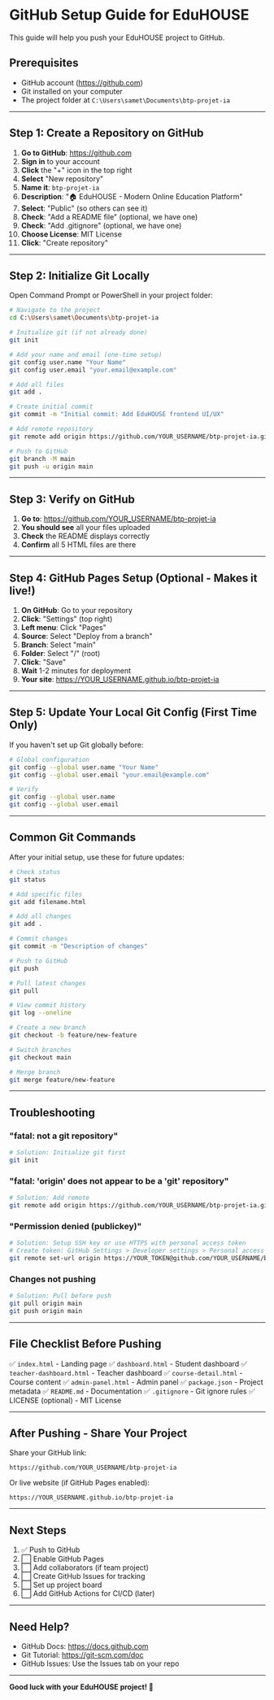 # GitHub Setup Guide for EduHOUSE

This guide will help you push your EduHOUSE project to GitHub.

## Prerequisites

- GitHub account (https://github.com)
- Git installed on your computer
- The project folder at `C:\Users\samet\Documents\btp-projet-ia`

---

## Step 1: Create a Repository on GitHub

1. **Go to GitHub**: https://github.com
2. **Sign in** to your account
3. **Click** the "+" icon in the top right
4. **Select** "New repository"
5. **Name it**: `btp-projet-ia`
6. **Description**: "🏠 EduHOUSE - Modern Online Education Platform"
7. **Select**: "Public" (so others can see it)
8. **Check**: "Add a README file" (optional, we have one)
9. **Check**: "Add .gitignore" (optional, we have one)
10. **Choose License**: MIT License
11. **Click**: "Create repository"

---

## Step 2: Initialize Git Locally

Open Command Prompt or PowerShell in your project folder:

```bash
# Navigate to the project
cd C:\Users\samet\Documents\btp-projet-ia

# Initialize git (if not already done)
git init

# Add your name and email (one-time setup)
git config user.name "Your Name"
git config user.email "your.email@example.com"

# Add all files
git add .

# Create initial commit
git commit -m "Initial commit: Add EduHOUSE frontend UI/UX"

# Add remote repository
git remote add origin https://github.com/YOUR_USERNAME/btp-projet-ia.git

# Push to GitHub
git branch -M main
git push -u origin main
```

---

## Step 3: Verify on GitHub

1. **Go to**: https://github.com/YOUR_USERNAME/btp-projet-ia
2. **You should see** all your files uploaded
3. **Check** the README displays correctly
4. **Confirm** all 5 HTML files are there

---

## Step 4: GitHub Pages Setup (Optional - Makes it live!)

1. **On GitHub**: Go to your repository
2. **Click**: "Settings" (top right)
3. **Left menu**: Click "Pages"
4. **Source**: Select "Deploy from a branch"
5. **Branch**: Select "main"
6. **Folder**: Select "/" (root)
7. **Click**: "Save"
8. **Wait** 1-2 minutes for deployment
9. **Your site**: https://YOUR_USERNAME.github.io/btp-projet-ia

---

## Step 5: Update Your Local Git Config (First Time Only)

If you haven't set up Git globally before:

```bash
# Global configuration
git config --global user.name "Your Name"
git config --global user.email "your.email@example.com"

# Verify
git config --global user.name
git config --global user.email
```

---

## Common Git Commands

After your initial setup, use these for future updates:

```bash
# Check status
git status

# Add specific files
git add filename.html

# Add all changes
git add .

# Commit changes
git commit -m "Description of changes"

# Push to GitHub
git push

# Pull latest changes
git pull

# View commit history
git log --oneline

# Create a new branch
git checkout -b feature/new-feature

# Switch branches
git checkout main

# Merge branch
git merge feature/new-feature
```

---

## Troubleshooting

### "fatal: not a git repository"
```bash
# Solution: Initialize git first
git init
```

### "fatal: 'origin' does not appear to be a 'git' repository"
```bash
# Solution: Add remote
git remote add origin https://github.com/YOUR_USERNAME/btp-projet-ia.git
```

### "Permission denied (publickey)"
```bash
# Solution: Setup SSH key or use HTTPS with personal access token
# Create token: GitHub Settings > Developer settings > Personal access tokens
git remote set-url origin https://YOUR_TOKEN@github.com/YOUR_USERNAME/btp-projet-ia.git
```

### Changes not pushing
```bash
# Solution: Pull before push
git pull origin main
git push origin main
```

---

## File Checklist Before Pushing

✅ `index.html` - Landing page
✅ `dashboard.html` - Student dashboard
✅ `teacher-dashboard.html` - Teacher dashboard
✅ `course-detail.html` - Course content
✅ `admin-panel.html` - Admin panel
✅ `package.json` - Project metadata
✅ `README.md` - Documentation
✅ `.gitignore` - Git ignore rules
✅ LICENSE (optional) - MIT License

---

## After Pushing - Share Your Project

Share your GitHub link:
```
https://github.com/YOUR_USERNAME/btp-projet-ia
```

Or live website (if GitHub Pages enabled):
```
https://YOUR_USERNAME.github.io/btp-projet-ia
```

---

## Next Steps

1. ✅ Push to GitHub
2. ⬜ Enable GitHub Pages
3. ⬜ Add collaborators (if team project)
4. ⬜ Create GitHub Issues for tracking
5. ⬜ Set up project board
6. ⬜ Add GitHub Actions for CI/CD (later)

---

## Need Help?

- GitHub Docs: https://docs.github.com
- Git Tutorial: https://git-scm.com/doc
- GitHub Issues: Use the Issues tab on your repo

---

**Good luck with your EduHOUSE project! 🚀**
